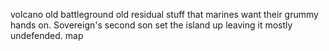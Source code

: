 volcano old battleground old residual stuff that marines want their grummy hands on. Sovereign's second son set the island up leaving it mostly undefended. map